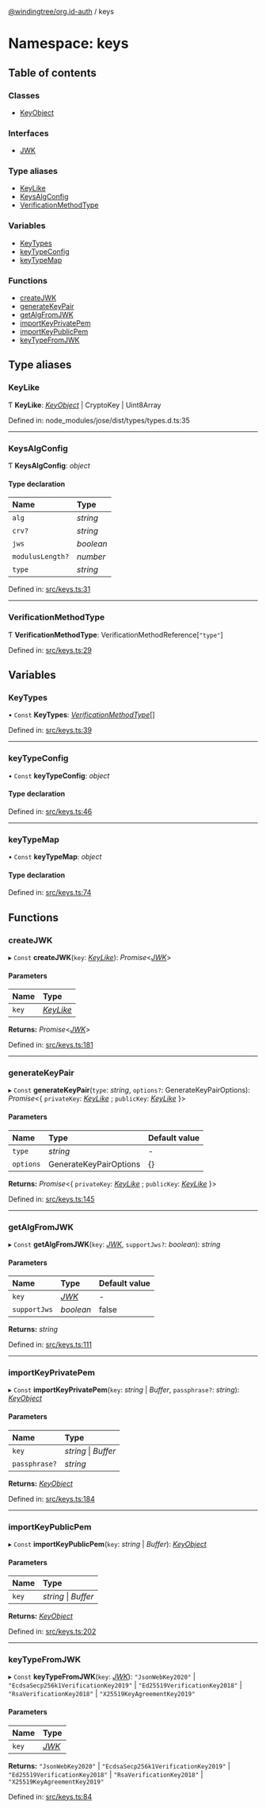 [@windingtree/org.id-auth](../README.md) / keys

# Namespace: keys

## Table of contents

### Classes

- [KeyObject](../classes/keys.keyobject.md)

### Interfaces

- [JWK](../interfaces/keys.jwk.md)

### Type aliases

- [KeyLike](keys.md#keylike)
- [KeysAlgConfig](keys.md#keysalgconfig)
- [VerificationMethodType](keys.md#verificationmethodtype)

### Variables

- [KeyTypes](keys.md#keytypes)
- [keyTypeConfig](keys.md#keytypeconfig)
- [keyTypeMap](keys.md#keytypemap)

### Functions

- [createJWK](keys.md#createjwk)
- [generateKeyPair](keys.md#generatekeypair)
- [getAlgFromJWK](keys.md#getalgfromjwk)
- [importKeyPrivatePem](keys.md#importkeyprivatepem)
- [importKeyPublicPem](keys.md#importkeypublicpem)
- [keyTypeFromJWK](keys.md#keytypefromjwk)

## Type aliases

### KeyLike

Ƭ **KeyLike**: [*KeyObject*](../classes/keys.keyobject.md) \| CryptoKey \| Uint8Array

Defined in: node_modules/jose/dist/types/types.d.ts:35

___

### KeysAlgConfig

Ƭ **KeysAlgConfig**: *object*

#### Type declaration

| Name | Type |
| :------ | :------ |
| `alg` | *string* |
| `crv?` | *string* |
| `jws` | *boolean* |
| `modulusLength?` | *number* |
| `type` | *string* |

Defined in: [src/keys.ts:31](https://github.com/windingtree/org.id-sdk/blob/cc06f59/packages/auth/src/keys.ts#L31)

___

### VerificationMethodType

Ƭ **VerificationMethodType**: VerificationMethodReference[``"type"``]

Defined in: [src/keys.ts:29](https://github.com/windingtree/org.id-sdk/blob/cc06f59/packages/auth/src/keys.ts#L29)

## Variables

### KeyTypes

• `Const` **KeyTypes**: [*VerificationMethodType*](keys.md#verificationmethodtype)[]

Defined in: [src/keys.ts:39](https://github.com/windingtree/org.id-sdk/blob/cc06f59/packages/auth/src/keys.ts#L39)

___

### keyTypeConfig

• `Const` **keyTypeConfig**: *object*

#### Type declaration

Defined in: [src/keys.ts:46](https://github.com/windingtree/org.id-sdk/blob/cc06f59/packages/auth/src/keys.ts#L46)

___

### keyTypeMap

• `Const` **keyTypeMap**: *object*

#### Type declaration

Defined in: [src/keys.ts:74](https://github.com/windingtree/org.id-sdk/blob/cc06f59/packages/auth/src/keys.ts#L74)

## Functions

### createJWK

▸ `Const` **createJWK**(`key`: [*KeyLike*](keys.md#keylike)): *Promise*<[*JWK*](../interfaces/keys.jwk.md)\>

#### Parameters

| Name | Type |
| :------ | :------ |
| `key` | [*KeyLike*](keys.md#keylike) |

**Returns:** *Promise*<[*JWK*](../interfaces/keys.jwk.md)\>

Defined in: [src/keys.ts:181](https://github.com/windingtree/org.id-sdk/blob/cc06f59/packages/auth/src/keys.ts#L181)

___

### generateKeyPair

▸ `Const` **generateKeyPair**(`type`: *string*, `options?`: GenerateKeyPairOptions): *Promise*<{ `privateKey`: [*KeyLike*](keys.md#keylike) ; `publicKey`: [*KeyLike*](keys.md#keylike)  }\>

#### Parameters

| Name | Type | Default value |
| :------ | :------ | :------ |
| `type` | *string* | - |
| `options` | GenerateKeyPairOptions | {} |

**Returns:** *Promise*<{ `privateKey`: [*KeyLike*](keys.md#keylike) ; `publicKey`: [*KeyLike*](keys.md#keylike)  }\>

Defined in: [src/keys.ts:145](https://github.com/windingtree/org.id-sdk/blob/cc06f59/packages/auth/src/keys.ts#L145)

___

### getAlgFromJWK

▸ `Const` **getAlgFromJWK**(`key`: [*JWK*](../interfaces/keys.jwk.md), `supportJws?`: *boolean*): *string*

#### Parameters

| Name | Type | Default value |
| :------ | :------ | :------ |
| `key` | [*JWK*](../interfaces/keys.jwk.md) | - |
| `supportJws` | *boolean* | false |

**Returns:** *string*

Defined in: [src/keys.ts:111](https://github.com/windingtree/org.id-sdk/blob/cc06f59/packages/auth/src/keys.ts#L111)

___

### importKeyPrivatePem

▸ `Const` **importKeyPrivatePem**(`key`: *string* \| *Buffer*, `passphrase?`: *string*): [*KeyObject*](../classes/keys.keyobject.md)

#### Parameters

| Name | Type |
| :------ | :------ |
| `key` | *string* \| *Buffer* |
| `passphrase?` | *string* |

**Returns:** [*KeyObject*](../classes/keys.keyobject.md)

Defined in: [src/keys.ts:184](https://github.com/windingtree/org.id-sdk/blob/cc06f59/packages/auth/src/keys.ts#L184)

___

### importKeyPublicPem

▸ `Const` **importKeyPublicPem**(`key`: *string* \| *Buffer*): [*KeyObject*](../classes/keys.keyobject.md)

#### Parameters

| Name | Type |
| :------ | :------ |
| `key` | *string* \| *Buffer* |

**Returns:** [*KeyObject*](../classes/keys.keyobject.md)

Defined in: [src/keys.ts:202](https://github.com/windingtree/org.id-sdk/blob/cc06f59/packages/auth/src/keys.ts#L202)

___

### keyTypeFromJWK

▸ `Const` **keyTypeFromJWK**(`key`: [*JWK*](../interfaces/keys.jwk.md)): ``"JsonWebKey2020"`` \| ``"EcdsaSecp256k1VerificationKey2019"`` \| ``"Ed25519VerificationKey2018"`` \| ``"RsaVerificationKey2018"`` \| ``"X25519KeyAgreementKey2019"``

#### Parameters

| Name | Type |
| :------ | :------ |
| `key` | [*JWK*](../interfaces/keys.jwk.md) |

**Returns:** ``"JsonWebKey2020"`` \| ``"EcdsaSecp256k1VerificationKey2019"`` \| ``"Ed25519VerificationKey2018"`` \| ``"RsaVerificationKey2018"`` \| ``"X25519KeyAgreementKey2019"``

Defined in: [src/keys.ts:84](https://github.com/windingtree/org.id-sdk/blob/cc06f59/packages/auth/src/keys.ts#L84)
